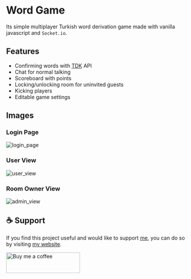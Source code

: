 # Word Game

Its simple multiplayer Turkish word derivation game made with vanilla javascript and `Socket.io`.

## Features

-   Confirming words with [TDK](https://sozluk.gov.tr/) API
-   Chat for normal talking
-   Scoreboard with points
-   Locking/unlocking room for uninvited guests
-   Kicking players
-   Editable game settings

## Images

### Login Page

![login_page](https://user-images.githubusercontent.com/44743051/139455467-a580c48c-1e13-4acc-b8ae-48dc0a6d3dec.png)

### User View

![user_view](https://user-images.githubusercontent.com/44743051/139455758-3b17445a-f02d-42de-b641-6c6440e03b48.png)

### Room Owner View

![admin_view](https://user-images.githubusercontent.com/44743051/139455761-995a58d0-a573-4531-9a03-8fbceebd0a44.png)

## ☕ Support

If you find this project useful and would like to support [me](https://github.com/BUR4KBEY), you can do so by visiting [my website](https://burakbey.dev).

<a href="https://burakbey.dev" target="_blank"><img src="https://burakbey.dev/github_support_snippet.png" style="height: 56px !important;width: 200px !important;" alt="Buy me a coffee"></img></a>
